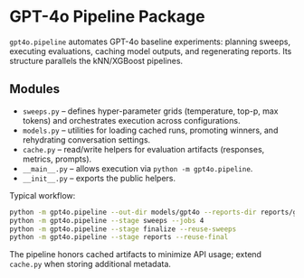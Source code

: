 # GPT-4o Pipeline Package

`gpt4o.pipeline` automates GPT-4o baseline experiments: planning sweeps,
executing evaluations, caching model outputs, and regenerating reports. Its
structure parallels the kNN/XGBoost pipelines.

## Modules

- `sweeps.py` – defines hyper-parameter grids (temperature, top-p, max tokens)
  and orchestrates execution across configurations.
- `models.py` – utilities for loading cached runs, promoting winners, and
  rehydrating conversation settings.
- `cache.py` – read/write helpers for evaluation artifacts (responses,
  metrics, prompts).
- `__main__.py` – allows execution via `python -m gpt4o.pipeline`.
- `__init__.py` – exports the public helpers.

Typical workflow:

```bash
python -m gpt4o.pipeline --out-dir models/gpt4o --reports-dir reports/gpt4o --stage plan
python -m gpt4o.pipeline --stage sweeps --jobs 4
python -m gpt4o.pipeline --stage finalize --reuse-sweeps
python -m gpt4o.pipeline --stage reports --reuse-final
```

The pipeline honors cached artifacts to minimize API usage; extend `cache.py`
when storing additional metadata.
